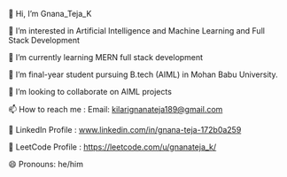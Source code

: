 👋 Hi, I’m Gnana_Teja_K

👀 I’m interested in Artificial Intelligence and Machine Learning and Full Stack Development

🌱 I’m currently learning MERN full stack development

🌱 I’m final-year student pursuing B.tech (AIML) in Mohan Babu University.

💞 I’m looking to collaborate on AIML projects 

📫 How to reach me : Email: kilarignanateja189@gmail.com

👤 LinkedIn Profile : www.linkedin.com/in/gnana-teja-172b0a259

🎯 LeetCode Profile : https://leetcode.com/u/gnanateja_k/

😄 Pronouns: he/him
